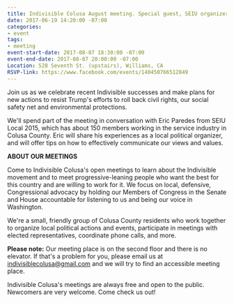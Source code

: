 ```yaml
---
title: Indivisible Colusa August meeting. Special guest, SEIU organizer Eric Paredes.
date: 2017-06-19 14:20:00 -07:00
categories:
- event
tags:
- meeting
event-start-date: 2017-08-07 18:30:00 -07:00
event-end-date: 2017-08-07 20:00:00 -07:00
Location: 528 Seventh St. (upstairs), Williams, CA
RSVP-link: https://www.facebook.com/events/140450766512849
---
```


Join us as we celebrate recent Indivisible successes and make plans for new actions to resist Trump's efforts to roll back civil rights, our social safety net and environmental protections. 

We'll spend part of the meeting in conversation with Eric Paredes from SEIU Local 2015, which has about 150 members working in the service industry in Colusa County. Eric will share his experiences as a local political organizer, and will offer tips on how to effectively communicate our views and values. 

**ABOUT OUR MEETINGS**

Come to Indivisible Colusa's open meetings to learn about the Indivisible movement and to meet progressive-leaning people who want the best for this country and are willing to work for it. We focus on local, defensive, Congressional advocacy by holding our Members of Congress in the Senate and House accountable for listening to us and being our voice in Washington.

We're a small, friendly group of Colusa County residents who work together to organize local political actions and events, participate in meetings with elected representatives, coordinate phone calls, and more.

**Please note:**
Our meeting place is on the second floor and there is no elevator. If that's a problem for you, please email us at [indivisiblecolusa@gmail.com](mailto:indivisiblecolusa@gmail.com) and we will try to find an accessible meeting place.

Indivisible Colusa's meetings are always free and open to the public. Newcomers are very welcome. Come check us out!